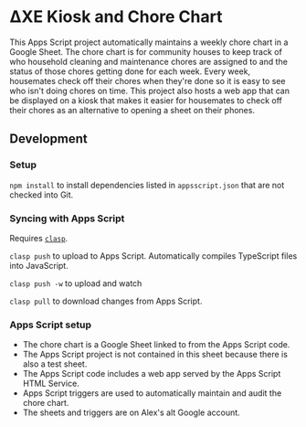 # ΔXE Kiosk and Chore Chart

This Apps Script project automatically maintains a weekly chore chart in a Google Sheet. The chore chart is for community houses to keep track of who household cleaning and maintenance chores are assigned to and the status of those chores getting done for each week. Every week, housemates check off their chores when they're done so it is easy to see who isn't doing chores on time. This project also hosts a web app that can be displayed on a kiosk that makes it easier for housemates to check off their chores as an alternative to opening a sheet on their phones.

## Development

### Setup

`npm install` to install dependencies listed in `appsscript.json` that are not checked into Git.

### Syncing with Apps Script

Requires [`clasp`](https://developers.google.com/apps-script/guides/clasp).

`clasp push` to upload to Apps Script. Automatically compiles TypeScript files into JavaScript.

`clasp push -w` to upload and watch

`clasp pull` to download changes from Apps Script.

### Apps Script setup

- The chore chart is a Google Sheet linked to from the Apps Script code.
- The Apps Script project is not contained in this sheet because there is also a test sheet.
- The Apps Script code includes a web app served by the Apps Script HTML Service.
- Apps Script triggers are used to automatically maintain and audit the chore chart.
- The sheets and triggers are on Alex's alt Google account.
